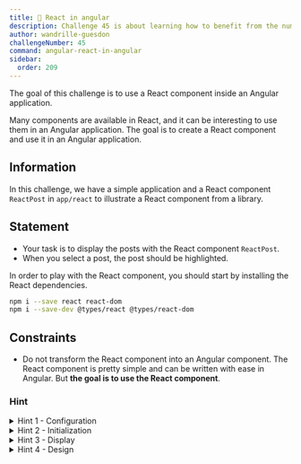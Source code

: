 ```yaml
---
title: 🔴 React in angular
description: Challenge 45 is about learning how to benefit from the numerous libraries in React
author: wandrille-guesdon
challengeNumber: 45
command: angular-react-in-angular
sidebar:
  order: 209
---
```


The goal of this challenge is to use a React component inside an Angular application.

Many components are available in React, and it can be interesting to use them in an Angular application. The goal is to create a React component and use it in an Angular application.

## Information

In this challenge, we have a simple application and a React component `ReactPost` in `app/react` to illustrate a React component from a library.

## Statement

- Your task is to display the posts with the React component `ReactPost`.
- When you select a post, the post should be highlighted.

In order to play with the React component, you should start by installing the React dependencies.

```bash
npm i --save react react-dom
npm i --save-dev @types/react @types/react-dom
```

## Constraints

- Do not transform the React component into an Angular component. The React component is pretty simple and can be written with ease in Angular. But **the goal is to use the React component**.

### Hint

<details>
  <summary>Hint 1 - Configuration</summary>
  Allow the React files in tsconfig.json

```
{
...
"compilerOptions": {
  ...
  "jsx": "react"
},
...
}
```

</details>

<details>
  <summary>Hint 2 - Initialization</summary>
  Create a react root with `createRoot(...)`
</details>

<details>
  <summary>Hint 3 - Display</summary>
  To render the component, it should look like this:

    ```
    <react root>.render(
        <React.StrictMode>
        ...
        </React.StrictMode>
    )
    ```

</details>

<details>
  <summary>Hint 4 - Design</summary>
  Do not forget to allow the react file in Tailwind.
</details>
